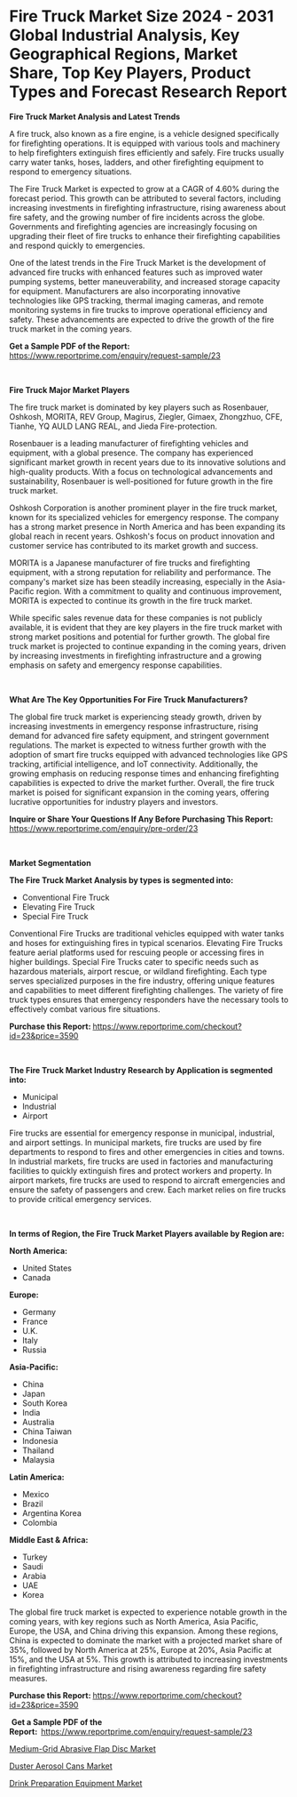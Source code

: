 <p><h1>Fire Truck Market Size 2024 - 2031 Global Industrial Analysis, Key Geographical Regions, Market Share, Top Key Players, Product Types and Forecast Research Report</h1></p><p><strong>Fire Truck Market Analysis and Latest Trends</strong></p>
<p><p>A fire truck, also known as a fire engine, is a vehicle designed specifically for firefighting operations. It is equipped with various tools and machinery to help firefighters extinguish fires efficiently and safely. Fire trucks usually carry water tanks, hoses, ladders, and other firefighting equipment to respond to emergency situations.</p><p>The Fire Truck Market is expected to grow at a CAGR of 4.60% during the forecast period. This growth can be attributed to several factors, including increasing investments in firefighting infrastructure, rising awareness about fire safety, and the growing number of fire incidents across the globe. Governments and firefighting agencies are increasingly focusing on upgrading their fleet of fire trucks to enhance their firefighting capabilities and respond quickly to emergencies.</p><p>One of the latest trends in the Fire Truck Market is the development of advanced fire trucks with enhanced features such as improved water pumping systems, better maneuverability, and increased storage capacity for equipment. Manufacturers are also incorporating innovative technologies like GPS tracking, thermal imaging cameras, and remote monitoring systems in fire trucks to improve operational efficiency and safety. These advancements are expected to drive the growth of the fire truck market in the coming years.</p></p>
<p><strong>Get a Sample PDF of the Report:&nbsp;</strong> <a href="https://www.reportprime.com/enquiry/request-sample/23">https://www.reportprime.com/enquiry/request-sample/23</a></p>
<p>&nbsp;</p>
<p><strong>Fire Truck Major Market Players</strong></p>
<p><p>The fire truck market is dominated by key players such as Rosenbauer, Oshkosh, MORITA, REV Group, Magirus, Ziegler, Gimaex, Zhongzhuo, CFE, Tianhe, YQ AULD LANG REAL, and Jieda Fire-protection. </p><p>Rosenbauer is a leading manufacturer of firefighting vehicles and equipment, with a global presence. The company has experienced significant market growth in recent years due to its innovative solutions and high-quality products. With a focus on technological advancements and sustainability, Rosenbauer is well-positioned for future growth in the fire truck market.</p><p>Oshkosh Corporation is another prominent player in the fire truck market, known for its specialized vehicles for emergency response. The company has a strong market presence in North America and has been expanding its global reach in recent years. Oshkosh's focus on product innovation and customer service has contributed to its market growth and success.</p><p>MORITA is a Japanese manufacturer of fire trucks and firefighting equipment, with a strong reputation for reliability and performance. The company's market size has been steadily increasing, especially in the Asia-Pacific region. With a commitment to quality and continuous improvement, MORITA is expected to continue its growth in the fire truck market.</p><p>While specific sales revenue data for these companies is not publicly available, it is evident that they are key players in the fire truck market with strong market positions and potential for further growth. The global fire truck market is projected to continue expanding in the coming years, driven by increasing investments in firefighting infrastructure and a growing emphasis on safety and emergency response capabilities.</p></p>
<p>&nbsp;</p>
<p><strong>What Are The Key Opportunities For Fire Truck Manufacturers?</strong></p>
<p><p>The global fire truck market is experiencing steady growth, driven by increasing investments in emergency response infrastructure, rising demand for advanced fire safety equipment, and stringent government regulations. The market is expected to witness further growth with the adoption of smart fire trucks equipped with advanced technologies like GPS tracking, artificial intelligence, and IoT connectivity. Additionally, the growing emphasis on reducing response times and enhancing firefighting capabilities is expected to drive the market further. Overall, the fire truck market is poised for significant expansion in the coming years, offering lucrative opportunities for industry players and investors.</p></p>
<p><strong>Inquire or Share Your Questions If Any Before Purchasing This Report:</strong> <a href="https://www.reportprime.com/enquiry/pre-order/23">https://www.reportprime.com/enquiry/pre-order/23</a></p>
<p>&nbsp;</p>
<p><strong>Market Segmentation</strong></p>
<p><strong>The Fire Truck Market Analysis by types is segmented into:</strong></p>
<p><ul><li>Conventional Fire Truck</li><li>Elevating Fire Truck</li><li>Special Fire Truck</li></ul></p>
<p><p>Conventional Fire Trucks are traditional vehicles equipped with water tanks and hoses for extinguishing fires in typical scenarios. Elevating Fire Trucks feature aerial platforms used for rescuing people or accessing fires in higher buildings. Special Fire Trucks cater to specific needs such as hazardous materials, airport rescue, or wildland firefighting. Each type serves specialized purposes in the fire industry, offering unique features and capabilities to meet different firefighting challenges. The variety of fire truck types ensures that emergency responders have the necessary tools to effectively combat various fire situations.</p></p>
<p><strong>Purchase this Report:&nbsp;</strong><a href="https://www.reportprime.com/checkout?id=23&price=3590">https://www.reportprime.com/checkout?id=23&price=3590</a></p>
<p>&nbsp;</p>
<p><strong>The Fire Truck Market Industry Research by Application is segmented into:</strong></p>
<p><ul><li>Municipal</li><li>Industrial</li><li>Airport</li></ul></p>
<p><p>Fire trucks are essential for emergency response in municipal, industrial, and airport settings. In municipal markets, fire trucks are used by fire departments to respond to fires and other emergencies in cities and towns. In industrial markets, fire trucks are used in factories and manufacturing facilities to quickly extinguish fires and protect workers and property. In airport markets, fire trucks are used to respond to aircraft emergencies and ensure the safety of passengers and crew. Each market relies on fire trucks to provide critical emergency services.</p></p>
<p>&nbsp;</p>
<p><strong>In terms of Region, the Fire Truck Market Players available by Region are:</strong></p>
<p>
    <p> <strong> North America: </strong>
        <ul>
            <li>United States</li>
            <li>Canada</li>
        </ul>
        </p> 
    <p> <strong> Europe: </strong>
        <ul>
            <li>Germany</li>
            <li>France</li>
            <li>U.K.</li>
            <li>Italy</li>
            <li>Russia</li>
        </ul>
        </p> 
    <p> <strong> Asia-Pacific: </strong>
        <ul>
            <li>China</li>
            <li>Japan</li>
            <li>South Korea</li>
            <li>India</li>
            <li>Australia</li>
            <li>China Taiwan</li>
            <li>Indonesia</li>
            <li>Thailand</li>
            <li>Malaysia</li>
        </ul>
        </p> 
    <p> <strong> Latin America: </strong>
        <ul>
            <li>Mexico</li>
            <li>Brazil</li>
            <li>Argentina Korea</li>
            <li>Colombia</li>
        </ul>
        </p> 
    <p> <strong> Middle East & Africa: </strong>
        <ul>
            <li>Turkey</li>
            <li>Saudi</li>
            <li>Arabia</li>
            <li>UAE</li>
            <li>Korea</li>
        </ul>
    </p>
    </p>
<p><p>The global fire truck market is expected to experience notable growth in the coming years, with key regions such as North America, Asia Pacific, Europe, the USA, and China driving this expansion. Among these regions, China is expected to dominate the market with a projected market share of 35%, followed by North America at 25%, Europe at 20%, Asia Pacific at 15%, and the USA at 5%. This growth is attributed to increasing investments in firefighting infrastructure and rising awareness regarding fire safety measures.</p></p>
<p><strong>Purchase this Report: </strong><a href="https://www.reportprime.com/checkout?id=23&price=3590">https://www.reportprime.com/checkout?id=23&price=3590</a></p>
<p>&nbsp;<strong>Get a Sample PDF of the Report:&nbsp;&nbsp;</strong><a href="https://www.reportprime.com/enquiry/request-sample/23">https://www.reportprime.com/enquiry/request-sample/23</a></p>
<p><strong></strong></p>
<p><p><a href="https://view.publitas.com/reportprime-1/decoding-the-medium-grid-abrasive-flap-disc-market-a-deep-dive-into-the-latest-market-trends-market-segmentation-and-competitive-analysis/">Medium-Grid Abrasive Flap Disc Market</a></p><p><a href="https://view.publitas.com/reportprime-1/duster-aerosol-cans-market-size-share-trends-analysis-report-by-application-regional-outlook-competitive-strategies-and-segment-forecasts-2023-2030/">Duster Aerosol Cans Market</a></p><p><a href="https://view.publitas.com/reportprime-1/drink-preparation-equipment-market-research-report-unlocks-analysis-on-the-market-financial-status-market-size-and-market-revenue-upto-2030/">Drink Preparation Equipment Market</a></p></p>
